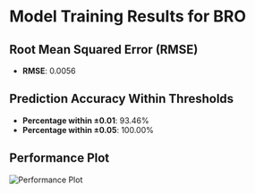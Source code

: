 # Model Training Results for BRO

## Root Mean Squared Error (RMSE)
- **RMSE**: 0.0056

## Prediction Accuracy Within Thresholds
- **Percentage within ±0.01**: 93.46%
- **Percentage within ±0.05**: 100.00%

## Performance Plot
![Performance Plot](../imgs/BRO.png)
